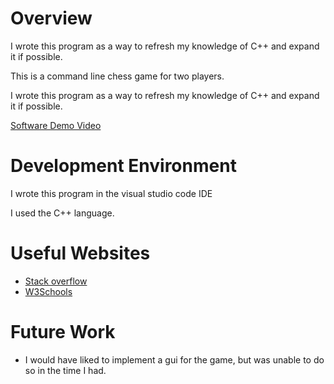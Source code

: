 # Overview

I wrote this program as a way to refresh my knowledge of C++ and expand it if possible.

This is a command line chess game for two players. 

I wrote this program as a way to refresh my knowledge of C++ and expand it if possible.


[Software Demo Video](https://youtu.be/rigKzxdjZ_I)

# Development Environment

I wrote this program in the visual studio code IDE

I used the C++ language.

# Useful Websites

- [Stack overflow](https://stackoverflow.com/)
- [W3Schools](https://www.w3schools.com/cpp/)

# Future Work

- I would have liked to implement a gui for the game, but was unable to do so in the time I had.